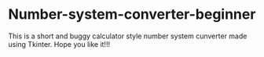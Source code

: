 # Number-system-converter-beginner
This is a short and buggy calculator style number system cunverter made using Tkinter. Hope you like it!!!
